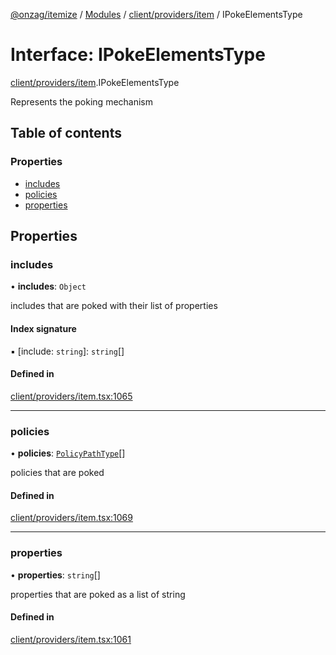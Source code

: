 [@onzag/itemize](../README.md) / [Modules](../modules.md) / [client/providers/item](../modules/client_providers_item.md) / IPokeElementsType

# Interface: IPokeElementsType

[client/providers/item](../modules/client_providers_item.md).IPokeElementsType

Represents the poking mechanism

## Table of contents

### Properties

- [includes](client_providers_item.IPokeElementsType.md#includes)
- [policies](client_providers_item.IPokeElementsType.md#policies)
- [properties](client_providers_item.IPokeElementsType.md#properties)

## Properties

### includes

• **includes**: `Object`

includes that are poked with their list of properties

#### Index signature

▪ [include: `string`]: `string`[]

#### Defined in

[client/providers/item.tsx:1065](https://github.com/onzag/itemize/blob/a24376ed/client/providers/item.tsx#L1065)

___

### policies

• **policies**: [`PolicyPathType`](../modules/client_providers_item.md#policypathtype)[]

policies that are poked

#### Defined in

[client/providers/item.tsx:1069](https://github.com/onzag/itemize/blob/a24376ed/client/providers/item.tsx#L1069)

___

### properties

• **properties**: `string`[]

properties that are poked as a list of string

#### Defined in

[client/providers/item.tsx:1061](https://github.com/onzag/itemize/blob/a24376ed/client/providers/item.tsx#L1061)

